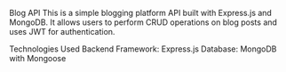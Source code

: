 Blog API 
This is a simple blogging platform API built with Express.js and MongoDB. It allows users to perform CRUD operations on blog posts and uses JWT for authentication.

Technologies Used
Backend Framework: Express.js
Database: MongoDB with Mongoose
